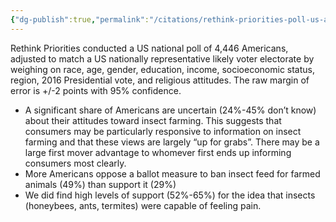 ```yaml
---
{"dg-publish":true,"permalink":"/citations/rethink-priorities-poll-us-attitudes-towards-insects-rethink-priorities/","tags":["#insects","#USA","#public_opinion"],"created":"2025-10-23T17:42:45.722+01:00","updated":"2025-10-23T18:12:10.222+01:00"}
---
```


Rethink Priorities conducted a US national poll of 4,446 Americans, adjusted to match a US nationally representative likely voter electorate by weighing on race, age, gender, education, income, socioeconomic status, region, 2016 Presidential vote, and religious attitudes. The raw margin of error is +/-2 points with 95% confidence.

- A significant share of Americans are uncertain (24%-45% don’t know) about their attitudes toward insect farming. This suggests that consumers may be particularly responsive to information on insect farming and that these views are largely “up for grabs”. There may be a large first mover advantage to whomever first ends up informing consumers most clearly.
- More Americans oppose a ballot measure to ban insect feed for farmed animals (49%) than support it (29%)
- We did find high levels of support (52%-65%) for the idea that insects (honeybees, ants, termites) were capable of feeling pain.